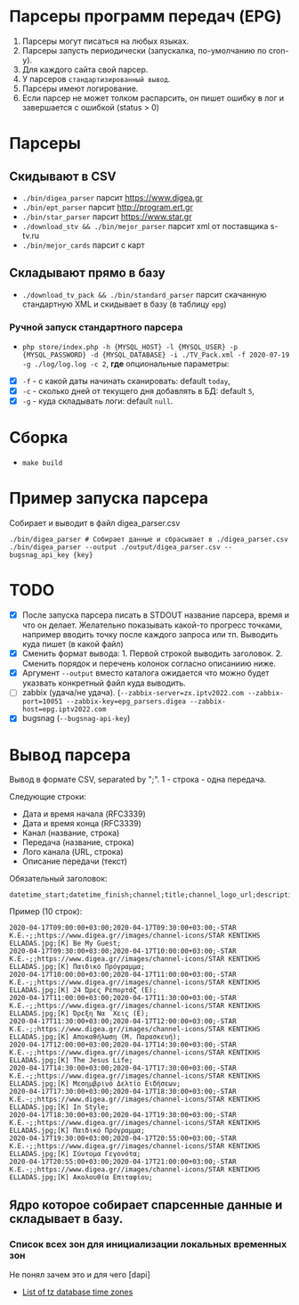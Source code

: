 # Парсеры программ передач (EPG)

1. Парсеры могут писаться на любых языках.
2. Парсеры запусть периодически (запускалка, по-умолчанию по cron-у).
3. Для каждого сайта свой парсер.
4. У парсеров `стандартизированный вывод`.
5. Парсеры имеют логирование.
6. Если парсер не может толком распарсить, он пишет ошибку в лог и завершается с ошибкой (status > 0)

# Парсеры

## Скидывают в CSV

- `./bin/digea_parser` парсит https://www.digea.gr
- `./bin/ept_parser` парсит http://program.ert.gr
- `./bin/star_parser` парсит https://www.star.gr
- `./download_stv && ./bin/mejor_parser` парсит xml от поставщика s-tv.ru
- `./bin/mejor_cards` парсит с карт

## Складывают прямо в базу

- `./download_tv_pack && ./bin/standard_parser` парсит скачанную стандартную XML и скидывает в базу (в
  таблицу `epg`)

### Ручной запуск стандартного парсера

- `php store/index.php -h {MYSQL_HOST} -l {MYSQL_USER} -p {MYSQL_PASSWORD} -d {MYSQL_DATABASE} -i ./TV_Pack.xml -f 2020-07-19 -g ./log/log.log -c 2`, **где** опциональные параметры:
- [x] `-f` - с какой даты начинать сканировать: default `today`, 
- [x] `-c` - сколько дней от текущего дня добавлять в БД: default `5`, 
- [x] `-g` - куда складывать логи: default `null`.

# Сборка

- `make build`

# Пример запуска парсера

Собирает и выводит в файл digea_parser.csv

```
./bin/digea_parser # Собирает данные и сбрасывает в ./digea_parser.csv
./bin/digea_parser --output ./output/digea_parser.csv --bugsnag_api_key {key}
```

# TODO

* [x] После запуска парсера писать в STDOUT название парсера, время и что он
  делает. Желательно показывать какой-то прогресс точками, например вводить
  точку после каждого запроса или тп. Выводить куда пишет (в какой файл)
* [x] Сменить формат вывода: 1. Первой строкой выводить заголовок. 2. Сменить
  порядок и перечень колонок согласно описаниию ниже.
* [x] Аргумент `--output` вместо каталога ожидается что можно будет указвать
  конкретный файл куда выводить.
* [ ] zabbix (удача/не удача). (`--zabbix-server=zx.iptv2022.com --zabbix-port=10051 --zabbix-key=epg_parsers.digea --zabbix-host=epg.iptv2022.com`
* [x] bugsnag (`--bugsnag-api-key`)

# Вывод парсера

Вывод в формате CSV, separated by ";". 1 - строка - одна передача.

Следующие строки:

* Дата и время начала (RFC3339)
* Дата и время конца (RFC3339)
* Канал (название, строка)
* Передача (название, строка)
* Лого канала (URL, строка)
* Описание передачи (текст)

Обязательный заголовок:

```csv
datetime_start;datetime_finish;channel;title;channel_logo_url;description
```

Пример (10 строк):

```csv
2020-04-17T09:00:00+03:00;2020-04-17T09:30:00+03:00;-STAR K.E.-;;https://www.digea.gr//images/channel-icons/STAR KENTIKHS ELLADAS.jpg;[K] Be Μy Guest;
2020-04-17T09:30:00+03:00;2020-04-17T10:00:00+03:00;-STAR K.E.-;;https://www.digea.gr//images/channel-icons/STAR KENTIKHS ELLADAS.jpg;[K] Παιδικό Πρόγραμμα;
2020-04-17T10:00:00+03:00;2020-04-17T11:00:00+03:00;-STAR K.E.-;;https://www.digea.gr//images/channel-icons/STAR KENTIKHS ELLADAS.jpg;[K] 24 Ώρες Ρεπορτάζ (Ε);
2020-04-17T11:00:00+03:00;2020-04-17T11:30:00+03:00;-STAR K.E.-;;https://www.digea.gr//images/channel-icons/STAR KENTIKHS ELLADAS.jpg;[K] Όρεξη Να ΄Χεις (Ε);
2020-04-17T11:30:00+03:00;2020-04-17T12:00:00+03:00;-STAR K.E.-;;https://www.digea.gr//images/channel-icons/STAR KENTIKHS ELLADAS.jpg;[K] Αποκαθήλωση (Μ. Παρασκευή);
2020-04-17T12:00:00+03:00;2020-04-17T14:30:00+03:00;-STAR K.E.-;;https://www.digea.gr//images/channel-icons/STAR KENTIKHS ELLADAS.jpg;[K] The Jesus Life;
2020-04-17T14:30:00+03:00;2020-04-17T17:30:00+03:00;-STAR K.E.-;;https://www.digea.gr//images/channel-icons/STAR KENTIKHS ELLADAS.jpg;[K] Μεσημβρινό Δελτίο Ειδήσεων;
2020-04-17T17:30:00+03:00;2020-04-17T18:30:00+03:00;-STAR K.E.-;;https://www.digea.gr//images/channel-icons/STAR KENTIKHS ELLADAS.jpg;[K] In Style;
2020-04-17T18:30:00+03:00;2020-04-17T19:30:00+03:00;-STAR K.E.-;;https://www.digea.gr//images/channel-icons/STAR KENTIKHS ELLADAS.jpg;[K] Παιδικό Πρόγραμμα;
2020-04-17T19:30:00+03:00;2020-04-17T20:55:00+03:00;-STAR K.E.-;;https://www.digea.gr//images/channel-icons/STAR KENTIKHS ELLADAS.jpg;[K] Σύντομα Γεγονότα;
2020-04-17T20:55:00+03:00;2020-04-17T21:00:00+03:00;-STAR K.E.-;;https://www.digea.gr//images/channel-icons/STAR KENTIKHS ELLADAS.jpg;[K] Ακολουθία Επιταφίου;
```

## Ядро которое собирает спарсенные данные и складывает в базу.

### Список всех зон для инициализации локальных временных зон

Не понял зачем это и для чего [dapi]

- [List of tz database time zones](https://en.wikipedia.org/wiki/List_of_tz_database_time_zones)
